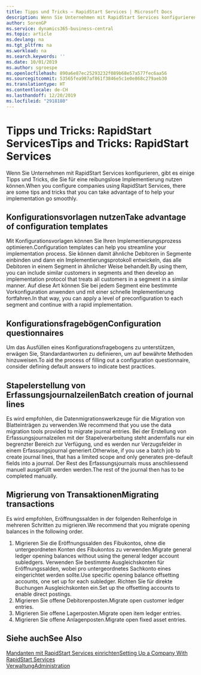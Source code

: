 ```yaml
---
title: Tipps und Tricks – RapidStart Services | Microsoft Docs
description: Wenn Sie Unternehmen mit RapidStart Services konfigurieren, gibt es einige Tipps und Tricks, die Sie für eine reibungslose Implementierung nutzen können.
author: SorenGP
ms.service: dynamics365-business-central
ms.topic: article
ms.devlang: na
ms.tgt_pltfrm: na
ms.workload: na
ms.search.keywords: ''
ms.date: 10/01/2019
ms.author: sgroespe
ms.openlocfilehash: 890a6e87ec25293232f089b68e57a577fec6aa56
ms.sourcegitcommit: 53565fea987af861f3846e5c1e0e868c279aeb30
ms.translationtype: HT
ms.contentlocale: de-CH
ms.lasthandoff: 12/20/2019
ms.locfileid: "2918180"
---
```

# <a name="tips-and-tricks-rapidstart-services"></a><span data-ttu-id="9a5e8-103">Tipps und Tricks: RapidStart Services</span><span class="sxs-lookup"><span data-stu-id="9a5e8-103">Tips and Tricks: RapidStart Services</span></span>
<span data-ttu-id="9a5e8-104">Wenn Sie Unternehmen mit RapidStart Services konfigurieren, gibt es einige Tipps und Tricks, die Sie für eine reibungslose Implementierung nutzen können.</span><span class="sxs-lookup"><span data-stu-id="9a5e8-104">When you configure companies using RapidStart Services, there are some tips and tricks that you can take advantage of to help your implementation go smoothly.</span></span>  

## <a name="take-advantage-of-configuration-templates"></a><span data-ttu-id="9a5e8-105">Konfigurationsvorlagen nutzen</span><span class="sxs-lookup"><span data-stu-id="9a5e8-105">Take advantage of configuration templates</span></span>  
<span data-ttu-id="9a5e8-106">Mit Konfigurationsvorlagen können Sie Ihren Implementierungsprozess optimieren.</span><span class="sxs-lookup"><span data-stu-id="9a5e8-106">Configuration templates can help you streamline your implementation process.</span></span> <span data-ttu-id="9a5e8-107">Sie können damit ähnliche Debitoren in Segmente einbinden und dann ein Implementierungsprotokoll entwickeln, das alle Debitoren in einem Segment in ähnlicher Weise behandelt.</span><span class="sxs-lookup"><span data-stu-id="9a5e8-107">By using them, you can include similar customers in segments and then develop an implementation protocol that treats all customers in a segment in a similar manner.</span></span> <span data-ttu-id="9a5e8-108">Auf diese Art können Sie bei jedem Segment eine bestimmte Vorkonfiguration anwenden und mit einer schnelle Implementierung fortfahren.</span><span class="sxs-lookup"><span data-stu-id="9a5e8-108">In that way, you can apply a level of preconfiguration to each segment and continue with a rapid implementation.</span></span>  

## <a name="configuration-questionnaires"></a><span data-ttu-id="9a5e8-109">Konfigurationsfragebögen</span><span class="sxs-lookup"><span data-stu-id="9a5e8-109">Configuration questionnaires</span></span>  
<span data-ttu-id="9a5e8-110">Um das Ausfüllen eines Konfigurationsfragebogens zu unterstützen, erwägen Sie, Standardantworten zu definieren, um auf bewährte Methoden hinzuweisen.</span><span class="sxs-lookup"><span data-stu-id="9a5e8-110">To aid the process of filling out a configuration questionnaire, consider defining default answers to indicate best practices.</span></span>  

## <a name="batch-creation-of-journal-lines"></a><span data-ttu-id="9a5e8-111">Stapelerstellung von Erfassungsjournalzeilen</span><span class="sxs-lookup"><span data-stu-id="9a5e8-111">Batch creation of journal lines</span></span>  
<span data-ttu-id="9a5e8-112">Es wird empfohlen, die Datenmigrationswerkzeuge für die Migration von Blatteinträgen zu verwenden.</span><span class="sxs-lookup"><span data-stu-id="9a5e8-112">We recommend that you use the data migration tools provided to migrate journal entries.</span></span> <span data-ttu-id="9a5e8-113">Bei der Erstellung von Erfassungsjournalzeilen mit der Stapelverarbeitung steht andernfalls nur ein begrenzter Bereich zur Verfügung, und es werden nur Verzugsfelder in einem Erfassungsjournal generiert.</span><span class="sxs-lookup"><span data-stu-id="9a5e8-113">Otherwise, if you use a batch job to create journal lines, that has a limited scope and only generates pre-default fields into a journal.</span></span> <span data-ttu-id="9a5e8-114">Der Rest des Erfassungsjournals muss anschliessend manuell ausgefüllt werden werden.</span><span class="sxs-lookup"><span data-stu-id="9a5e8-114">The rest of the journal then has to be completed manually.</span></span>  

## <a name="migrating-transactions"></a><span data-ttu-id="9a5e8-115">Migrierung von Transaktionen</span><span class="sxs-lookup"><span data-stu-id="9a5e8-115">Migrating transactions</span></span>  
<span data-ttu-id="9a5e8-116">Es wird empfohlen, Eröffnungssalden in der folgenden Reihenfolge in mehreren Schritten zu migrieren.</span><span class="sxs-lookup"><span data-stu-id="9a5e8-116">We recommend that you migrate opening balances in the following order.</span></span> <!--Be aware that you cannot insert ledger entries directly. Instead you must use journals to post the journal lines--> 

1.  <span data-ttu-id="9a5e8-117">Migrieren Sie die Eröffnungssalden des Fibukontos, ohne die untergeordneten Konten des Fibukontos zu verwenden.</span><span class="sxs-lookup"><span data-stu-id="9a5e8-117">Migrate general ledger opening balances without using the general ledger account subledgers.</span></span> <span data-ttu-id="9a5e8-118">Verwenden Sie bestimmte Ausgleichskonten für Eröffnungssalden, wobei pro untergeordnetes Sachkonto eines eingerichtet werden sollte.</span><span class="sxs-lookup"><span data-stu-id="9a5e8-118">Use specific opening balance offsetting accounts, one set up for each subledger.</span></span> <span data-ttu-id="9a5e8-119">Richten Sie für direkte Buchungen Ausgleichskonten ein.</span><span class="sxs-lookup"><span data-stu-id="9a5e8-119">Set up the offsetting accounts to enable direct postings.</span></span>  
2.  <span data-ttu-id="9a5e8-120">Migrieren Sie offene Debitorenposten.</span><span class="sxs-lookup"><span data-stu-id="9a5e8-120">Migrate open customer ledger entries.</span></span>  <!--work on these-->
3.  <span data-ttu-id="9a5e8-121">Migrieren Sie offene Lagerposten.</span><span class="sxs-lookup"><span data-stu-id="9a5e8-121">Migrate open item ledger entries.</span></span>  
4.  <span data-ttu-id="9a5e8-122">Migrieren Sie offene Anlagenposten.</span><span class="sxs-lookup"><span data-stu-id="9a5e8-122">Migrate open fixed asset entries.</span></span>  

## <a name="see-also"></a><span data-ttu-id="9a5e8-123">Siehe auch</span><span class="sxs-lookup"><span data-stu-id="9a5e8-123">See Also</span></span>  
[<span data-ttu-id="9a5e8-124">Mandanten mit RapidStart Services einrichten</span><span class="sxs-lookup"><span data-stu-id="9a5e8-124">Setting Up a Company With RapidStart Services</span></span>](admin-set-up-a-company-with-rapidstart.md)  
[<span data-ttu-id="9a5e8-125">Verwaltung</span><span class="sxs-lookup"><span data-stu-id="9a5e8-125">Administration</span></span>](admin-setup-and-administration.md)
